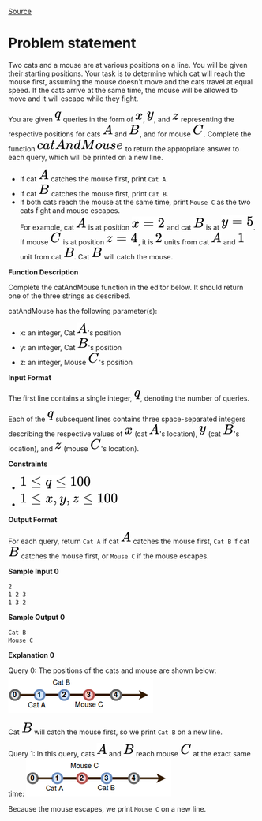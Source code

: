 [Source](https://www.hackerrank.com/challenges/cats-and-a-mouse)
# Problem statement
Two cats and a mouse are at various positions on a line.  You will be given their starting positions.  Your task is to determine which cat will reach the mouse first, assuming the mouse doesn't move and the cats travel at equal speed.  If the cats arrive at the same time, the mouse will be allowed to move and it will escape while they fight.

You are given ![](./Resources/Element1.svg) queries in the form of ![](./Resources/Element2.svg), ![](./Resources/Element3.svg), and ![](./Resources/Element4.svg) representing the respective positions for cats ![](./Resources/Element5.svg) and ![](./Resources/Element6.svg), and for mouse ![](./Resources/Element7.svg). Complete the function ![](./Resources/Element8.svg) to return the appropriate answer to each query, which will be printed on a new line.


* If cat ![](./Resources/Element5.svg) catches the mouse first, print ```Cat A```.
* If cat ![](./Resources/Element6.svg) catches the mouse first, print ```Cat B```.
* If both cats reach the mouse at the same time, print ```Mouse C``` as the two cats fight and mouse escapes.  
For example, cat ![](./Resources/Element5.svg) is at position ![](./Resources/Element9.svg) and cat ![](./Resources/Element6.svg) is at ![](./Resources/Element10.svg).  If mouse ![](./Resources/Element7.svg) is at position ![](./Resources/Element11.svg), it is ![](./Resources/Element12.svg) units from cat ![](./Resources/Element5.svg) and ![](./Resources/Element13.svg) unit from cat ![](./Resources/Element6.svg).  Cat ![](./Resources/Element6.svg) will catch the mouse.  


**Function Description**  

Complete the catAndMouse function in the editor below.  It should return one of the three strings as described.  

catAndMouse has the following parameter(s):  


* x: an integer, Cat ![](./Resources/Element5.svg)'s position  
* y: an integer, Cat ![](./Resources/Element6.svg)'s position  
* z: an integer, Mouse ![](./Resources/Element7.svg)'s position  

**Input Format**

The first line contains a single integer, ![](./Resources/Element1.svg), denoting the number of queries. 


Each of the ![](./Resources/Element1.svg) subsequent lines contains three space-separated integers describing the respective values of ![](./Resources/Element2.svg) (cat ![](./Resources/Element5.svg)'s location), ![](./Resources/Element3.svg) (cat ![](./Resources/Element6.svg)'s location), and ![](./Resources/Element4.svg) (mouse ![](./Resources/Element7.svg)'s location).


**Constraints**


* ![](./Resources/Element14.svg)  
* ![](./Resources/Element15.svg)  

**Output Format**

For each query, return ```Cat A``` if cat ![](./Resources/Element5.svg) catches the mouse first, ```Cat B``` if cat ![](./Resources/Element6.svg) catches the mouse first, or ```Mouse C``` if the mouse escapes.


**Sample Input 0**

```
2
1 2 3
1 3 2
```

**Sample Output 0**

```
Cat B
Mouse C
```

**Explanation 0**

Query 0: The positions of the cats and mouse are shown below:
![](./Resources/1480434477-7418fccf34-cat.png)

Cat ![](./Resources/Element6.svg) will catch the mouse first, so we print ```Cat B``` on a new line.

Query 1: In this query, cats ![](./Resources/Element5.svg) and ![](./Resources/Element6.svg) reach mouse ![](./Resources/Element7.svg) at the exact same time:
![](./Resources/1480434557-601bef86ba-cat1.png)

Because the mouse escapes, we print ```Mouse C``` on a new line.

